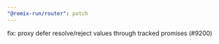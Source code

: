 ```yaml
---
"@remix-run/router": patch
---
```


fix: proxy defer resolve/reject values through tracked promises (#9200)
